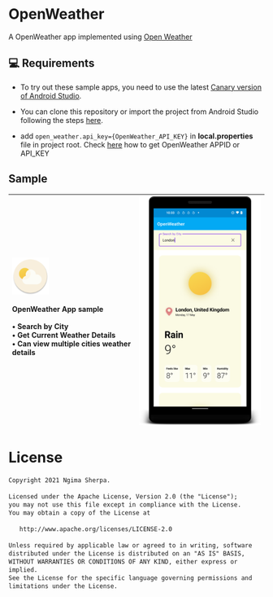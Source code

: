 OpenWeather
========

A OpenWeather app implemented using [Open Weather][open_weather_website_link]

💻 Requirements
--------

* To try out these sample apps, you need to use the
latest [Canary version of Android Studio][android_studio_preview_link].

* You can clone this repository or import the project from Android Studio following the
steps [here][jetpack_compose_sample_setup_link].

* add <code>open_weather.api_key={OpenWeather_API_KEY}</code> in <strong>local.properties</strong> file in project root. Check [here][open_weather_website_appid_link] how to get OpenWeather APPID or API_KEY

Sample
-------


|  <br><img src="app/src/main/res/mipmap-xxxhdpi/ic_launcher_round.png" alt="OpenWeather" width="72"></img> <br><br>OpenWeather App sample <br><br> • Search by City<br>• Get Current Weather Details<br>• Can view multiple cities weather details<br><br><br> | <img src="app/screenshots/openweather_sample.png" width="320" alt="Jetnews sample demo"> |
|:-----|---------|


License
=======

    Copyright 2021 Ngima Sherpa.

    Licensed under the Apache License, Version 2.0 (the "License");
    you may not use this file except in compliance with the License.
    You may obtain a copy of the License at

       http://www.apache.org/licenses/LICENSE-2.0

    Unless required by applicable law or agreed to in writing, software
    distributed under the License is distributed on an "AS IS" BASIS,
    WITHOUT WARRANTIES OR CONDITIONS OF ANY KIND, either express or implied.
    See the License for the specific language governing permissions and
    limitations under the License.

[open_weather_website_link]: https://openweathermap.org/

[open_weather_website_appid_link]: https://openweathermap.org/appid

[android_studio_preview_link]: https://developer.android.com/studio/preview

[jetpack_compose_sample_setup_link]: https://developer.android.com/jetpack/compose/setup#sample